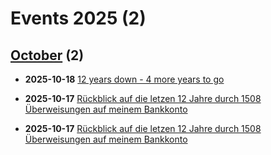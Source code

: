 # Events 2025 (2)
 
## [October](./10) (2)
 
- **2025-10-18** [12 years down - 4 more years to go](./10/18)
 
- **2025-10-17** [Rückblick auf die letzen 12 Jahre durch 1508 Überweisungen auf meinem Bankkonto](./10/17)
 
- **2025-10-17** [Rückblick auf die letzen 12 Jahre durch 1508 Überweisungen auf meinem Bankkonto](./10/17)
 